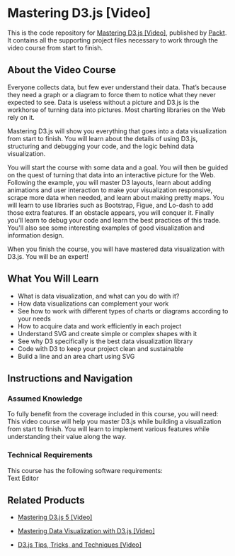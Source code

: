 # Mastering D3.js [Video]
This is the code repository for [Mastering D3.js [Video]](https://www.packtpub.com/web-development/mastering-d3js-video?utm_source=github&utm_medium=repository&utm_campaign=9781783985784), published by [Packt](https://www.packtpub.com/?utm_source=github). It contains all the supporting project files necessary to work through the video course from start to finish.
## About the Video Course
Everyone collects data, but few ever understand their data. That’s because they need a graph or a diagram to force them to notice what they never expected to see. Data is useless without a picture and D3.js is the workhorse of turning data into pictures. Most charting libraries on the Web rely on it.

Mastering D3.js will show you everything that goes into a data visualization from start to finish. You will learn about the details of using D3.js, structuring and debugging your code, and the logic behind data visualization.

You will start the course with some data and a goal. You will then be guided on the quest of turning that data into an interactive picture for the Web. Following the example, you will master D3 layouts, learn about adding animations and user interaction to make your visualization responsive, scrape more data when needed, and learn about making pretty maps. You will learn to use libraries such as Bootstrap, Figue, and Lo-dash to add those extra features. If an obstacle appears, you will conquer it. Finally you’ll learn to debug your code and learn the best practices of this trade. You'll also see some interesting examples of good 
visualization and information design.

When you finish the course, you will have mastered data visualization with D3.js. You will be an expert!

<H2>What You Will Learn</H2>
<DIV class=book-info-will-learn-text>
<UL>
<LI>What is data visualization, and what can you do with it? 
<LI>How data visualizations can complement your work 
<LI>See how to work with different types of charts or diagrams according to your needs 
<LI>How to acquire data and work efficiently in each project 
<LI>Understand SVG and create simple or complex shapes with it 
<LI>See why D3 specifically is the best data visualization library 
<LI>Code with D3 to keep your project clean and sustainable 
<LI>Build a line and an area chart using SVG </LI></UL></DIV>

## Instructions and Navigation
### Assumed Knowledge
To fully benefit from the coverage included in this course, you will need:<br/>
This video course will help you master D3.js while building a visualization from start to finish. You will learn to implement various features while understanding their value along the way.
### Technical Requirements
This course has the following software requirements:<br/>
Text Editor

## Related Products
* [Mastering D3.js 5 [Video]](https://www.packtpub.com/big-data-and-business-intelligence/mastering-d3js-5-video?utm_source=github&utm_medium=repository&utm_campaign=9781789951332)

* [Mastering Data Visualization with D3.js [Video]](https://www.packtpub.com/web-development/mastering-data-visualization-d3js-video?utm_source=github&utm_medium=repository&utm_campaign=9781786461032)

* [D3.js Tips, Tricks, and Techniques [Video]](https://www.packtpub.com/application-development/d3js-tips-tricks-and-techniques-video?utm_source=github&utm_medium=repository&utm_campaign=9781838642334)

